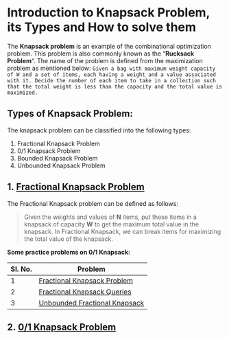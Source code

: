 # Introduction to Knapsack Problem, its Types and How to solve them

The **Knapsack problem** is an example of the combinational optimization problem. This problem is also commonly known as the “**Rucksack Problem**“. 
The name of the problem is defined from the maximization problem as mentioned below:
`Given a bag with maximum weight capacity of W and a set of items, each having a weight and a value associated with it. Decide the number of each item to take in a collection such that the total weight is less than the capacity and the total value is maximized.`

## Types of Knapsack Problem:

The knapsack problem can be classified into the following types:
1. Fractional Knapsack Problem
2. 0/1 Knapsack Problem
3. Bounded Knapsack Problem
4. Unbounded Knapsack Problem


## 1. [Fractional Knapsack Problem]()

The Fractional Knapsack problem can be defined as follows:

> Given the weights and values of **N** items, put these items in a knapsack of capacity **W** to get the maximum total value in the knapsack. In Fractional Knapsack, we can break items for maximizing the total value of the knapsack.

**Some practice problems on 0/1 Knapsack:**

|Sl. No.|Problem|
|---|---|
|1|[Fractional Knapsack Problem]()|
|2|[Fractional Knapsack Queries]()|
|3|[Unbounded Fractional Knapsack]()|

## 2. [0/1 Knapsack Problem]()
